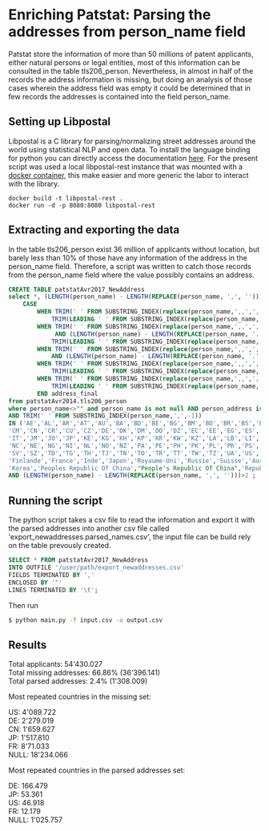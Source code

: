 # Enriching Patstat: Parsing the addresses from person_name field

Patstat store the information of more than 50 millions of patent applicants, either natural persons or legal entities, most of this information can be consulted in the table tls206_person. Nevertheless, in almost in half of the records the address information is missing, but doing an analysis of those cases wherein the address field was empty it could be determined that in few records the addresses is contained into the field person_name.

## Setting up Libpostal 

Libpostal is a C library for parsing/normalizing street addresses around the world using statistical NLP and open data. To install
the language binding for python you can directly access the documentation [here](https://github.com/openvenues/pypostal). For the present 
script was used a local libpostal-rest instance that was mounted with a [docker container](https://github.com/johnlonganecker/libpostal-rest-docker), 
this make easier and more generic the labor to interact with the library. 

```
docker build -t libpostal-rest .
docker run -d -p 8080:8080 libpostal-rest
```
## Extracting and exporting the data

In the table tls206_person exist 36 million of applicants without location, but barely less than 10% of those have any information of the address in the person_name field. Therefore, a script was written to catch those records from the person_name field where the value possibly contains an address.

```sql
CREATE TABLE patstatAvr2017_NewAddress
select *, (LENGTH(person_name) - LENGTH(REPLACE(person_name, ',', ''))) Nbcomma,
	CASE 
		WHEN TRIM(' ' FROM SUBSTRING_INDEX(replace(person_name,',,',','),',',-1)) IN ('JP','US','CA','CANADA','JAPAN','GB','ZA') AND (LENGTH(person_name) - LENGTH(REPLACE(person_name, ',', '')))>3 THEN 
			TRIM(LEADING ' ' FROM SUBSTRING_INDEX(replace(person_name,',,',','),',',-3))
		WHEN TRIM(' ' FROM SUBSTRING_INDEX(replace(person_name,',,',','),',',-1)) IN ('JP','US','CA','CANADA','JAPAN','GB','ZA') AND (LENGTH(person_name) - LENGTH(REPLACE(person_name, ',', '')))=3 
			 AND (LENGTH(person_name) - LENGTH(REPLACE(person_name, '.', '')))<=1 THEN 
			TRIM(LEADING ' ' FROM SUBSTRING_INDEX(replace(person_name,',,',','),',',-2)) 
		WHEN TRIM(' ' FROM SUBSTRING_INDEX(replace(person_name,',,',','),',',-1)) IN ('JP','US','CA','CANADA','JAPAN','GB','ZA') AND (LENGTH(person_name) - LENGTH(REPLACE(person_name, ',', '')))=3 
			AND (LENGTH(person_name) - LENGTH(REPLACE(person_name, '.', '')))>1 THEN TRIM(LEADING ' ' FROM SUBSTRING_INDEX(replace(person_name,',,',','),',',-3))
		WHEN TRIM(' ' FROM SUBSTRING_INDEX(replace(person_name,',,',','),',',-1)) NOT IN ('JP','US','CA','CANADA','JAPAN','GB','ZA') AND (LENGTH(person_name) - LENGTH(REPLACE(person_name, ',', '')))>4 THEN 
			TRIM(LEADING ' ' FROM SUBSTRING_INDEX(replace(person_name,',,',','),',',-3))
		WHEN TRIM(' ' FROM SUBSTRING_INDEX(replace(person_name,',,',','),',',-1)) NOT IN ('JP','US','CA','CANADA','JAPAN','GB','ZA') AND (LENGTH(person_name) - LENGTH(REPLACE(person_name, ',', '')))<=4 THEN 
			TRIM(LEADING ' ' FROM SUBSTRING_INDEX(replace(person_name,',,',','),',',-2))  
		END address_final 
from patstatAvr2014.tls206_person
where person_name<>"" and person_name is not null AND person_address is null
AND TRIM(' ' FROM SUBSTRING_INDEX(person_name,',',-1)) 
IN ('AE','AL','AR','AT','AU','BA','BD','BE','BG','BM','BO','BR','BS','BY','BZ','CA','CD','CF','CG','CH','CI','CL',
'CM','CN','CR','CU','CZ','DE','DK','DM','DO','DZ','EC','EE','EG','ES','ET','FI','FJ','FR','GA','GB','GR','HK','HU','ID','IE','IL','IN','IQ','IR','IS',
'IT','JM','JO','JP','KE','KG','KH','KP','KR','KW','KZ','LA','LB','LI','LK','LU','LY','MA','MC','MD','ME','MN','MO','MQ','MR','MT','MU','MV','MW','MX',
'NC','NE','NG','NI','NL','NO','NZ','PA','PE','PH','PK','PL','PR','PS','PT','PY','QA','RE','RO','RS','RU','RW','SA','SC','SE','SG','SI','SK','SN','SO',
'SV','SZ','TD','TG','TH','TJ','TN','TO','TR','TT','TW','TZ','UA','US','UY','VE','VN','ZA','Australie','Autriche','Belgique','Canada','États-Unis','Espagne',
'Finlande','France','Inde','Japon','Royaume-Uni','Russie','Suisse','Australia','Austria','Belgium','Brazil','China','Deutschland','Germany','India','Japan',
'Korea','Peoples Republic Of China',"People's Republic Of China",'Republic Of China','Russia','South Korea','Spain','Switzerland','United Kingdom','United States')
AND (LENGTH(person_name) - LENGTH(REPLACE(person_name, ',', '')))>2 ;
```

## Running the script

The python script takes a csv file to read the information and export it with the parsed addresses into another csv file called 'export_newaddresses.parsed_names.csv', the input file can be build
rely on the table prevously created. 

```sql
SELECT * FROM patstatAvr2017_NewAddress
INTO OUTFILE '/user/path/export_newaddresses.csv'
FIELDS TERMINATED BY ','
ENCLOSED BY '"'
LINES TERMINATED BY '\t';
```
Then run

```bash
$ python main.py -f input.csv -o output.csv
```

## Results

Total applicants: 54'430.027 <br/>
Total missing addresses: 66.86% (36'396.141) <br/>
Total parsed addresses: 2.4% (1'308.009)

Most repeated countries in the missing set: 

US: 4'089.722 <br/> 
DE: 2'279.019 <br/>
CN: 1'659.627 <br/>
JP: 1'517.810 <br/>
FR: 8'71.033 <br/>
NULL: 18'234.066 

Most repeated countries in the parsed addresses set:

DE:	166.479 <br/>
JP:	53.361 <br/>
US:	46.918 <br/>
FR:	12.179 <br/>
NULL: 1'025.757
